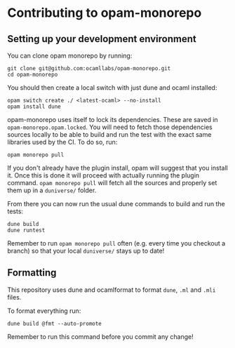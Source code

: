 # Contributing to opam-monorepo

## Setting up your development environment

You can clone opam monorepo by running:
```
git clone git@github.com:ocamllabs/opam-monorepo.git
cd opam-monorepo
```

You should then create a local switch with just dune and ocaml installed:
```
opam switch create ./ <latest-ocaml> --no-install
opam install dune
```

opam-monorepo uses itself to lock its dependencies. These are saved in
`opam-monorepo.opam.locked`.
You will need to fetch those dependencies sources locally to be able to build
and run the test with the exact same libraries used by the CI. To do so, run:
```
opam monorepo pull
```

If you don't already have the plugin install, opam will suggest that you install
it. Once this is done it will proceed with actually running the plugin command.
`opam monorepo pull` will fetch all the sources and properly set them up in a
`duniverse/` folder.

From there you can now run the usual dune commands to build and run the tests:
```
dune build
dune runtest
```

Remember to run `opam monorepo pull` often (e.g. every time you checkout a
branch) so that your local `duniverse/` stays up to date!

## Formatting

This repository uses dune and ocamlformat to format `dune`, `.ml` and `.mli` files.

To format everything run:
```
dune build @fmt --auto-promote
```

Remember to run this command before you commit any change!
